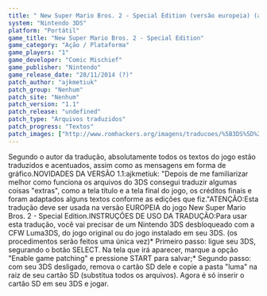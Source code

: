 ```yaml
---
title: " New Super Mario Bros. 2 - Special Edition (versão europeia) (ajkmetiuk)"
system: "Nintendo 3DS"
platform: "Portátil"
game_title: "New Super Mario Bros. 2 - Special Edition"
game_category: "Ação / Plataforma"
game_players: "1"
game_developer: "Comic Mischief"
game_publisher: "Nintendo"
game_release_date: "28/11/2014 (?)"
patch_author: "ajkmetiuk"
patch_group: "Nenhum"
patch_site: "Nenhum"
patch_version: "1.1"
patch_release: "undefined"
patch_type: "Arquivos traduzidos"
patch_progress: "Textos"
patch_images: ["http://www.romhackers.org/imagens/traducoes/%5B3DS%5D%20New%20Super%20Mario%20Bros.%202%20-%20Special%20Edition%20-%20ajkmetiuk%20-%201.jpg","http://www.romhackers.org/imagens/traducoes/%5B3DS%5D%20New%20Super%20Mario%20Bros.%202%20-%20Gold%20Edition%20-%20ajkmetiuk%20-%204.jpg","http://www.romhackers.org/imagens/traducoes/%5B3DS%5D%20New%20Super%20Mario%20Bros.%202%20-%20Gold%20Edition%20-%20ajkmetiuk%20-%205.jpg"]
---
```

Segundo o autor da tradução, absolutamente todos os textos do jogo estão traduzidos e acentuados, assim como as mensagens em forma de gráfico.NOVIDADES DA VERSÃO 1.1:ajkmetiuk: "Depois de me familiarizar melhor como funciona os arquivos do 3DS consegui traduzir algumas coisas "extras", como a tela título e a tela final do jogo, os créditos finais e foram adaptados alguns textos conforme as edições que fiz."ATENÇÃO:Esta tradução deve ser usada na versão EUROPEIA do jogo New Super Mario Bros. 2 - Special Edition.INSTRUÇÕES DE USO DA TRADUÇÃO:Para usar esta tradução, você vai precisar de um Nintendo 3DS desbloqueado com a CFW Luma3DS, do jogo original ou do jogo instalado em seu 3DS. (os procedimentos serão feitos uma única vez)* Primeiro passo: ligue seu 3DS, segurando o botão SELECT. Na tela que irá aparecer, marque a opção "Enable game patching" e pressione START para salvar;* Segundo passo: com seu 3DS desligado, remova o cartão SD dele e copie a pasta "luma" na raiz de seu cartão SD (substitua todos os arquivos). Agora é só inserir o cartão SD em seu 3DS e jogar.